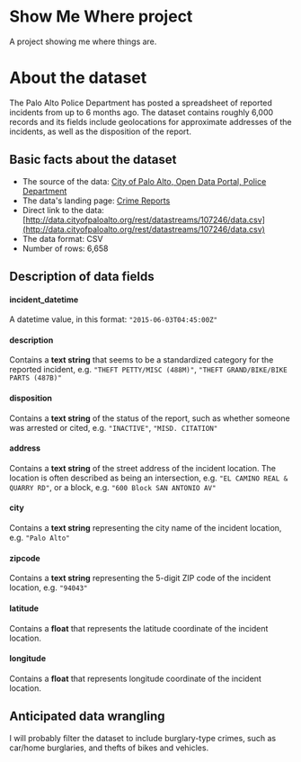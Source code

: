 # Show Me Where project

A project showing me where things are.


# About the dataset

The Palo Alto Police Department has posted a spreadsheet of reported incidents from up to 6 months ago. The dataset contains roughly 6,000 records and its fields include geolocations for approximate addresses of the incidents, as well as the disposition of the report.


## Basic facts about the dataset

- The source of the data: [City of Palo Alto, Open Data Portal, Police Department](http://data.cityofpaloalto.org/home)
- The data's landing page: [Crime Reports](http://data.cityofpaloalto.org/dataviews/95541/crime-reports/)
- Direct link to the data: [http://data.cityofpaloalto.org/rest/datastreams/107246/data.csv](http://data.cityofpaloalto.org/rest/datastreams/107246/data.csv)
- The data format: CSV
- Number of rows: 6,658

## Description of data fields

#### incident_datetime 

A datetime value, in this format: `"2015-06-03T04:45:00Z"`


#### description 

Contains a __text string__ that seems to be a standardized category for the reported incident, e.g. `"THEFT PETTY/MISC (488M)"`, `"THEFT GRAND/BIKE/BIKE PARTS (487B)"`

#### disposition

Contains a __text string__ of the status of the report, such as whether someone was arrested or cited, e.g. `"INACTIVE"`, `"MISD. CITATION"`



#### address

Contains a __text string__ of the street address of the incident location. The location is often described as being an intersection, e.g. `"EL CAMINO REAL & QUARRY RD"`, or a block, e.g. `"600 Block SAN ANTONIO AV"`


#### city  

Contains a __text string__ representing the city name of the incident location, e.g. `"Palo Alto"`


#### zipcode 

Contains a __text string__ representing the 5-digit ZIP code of the incident location, e.g. `"94043"`

#### latitude

Contains a __float__ that represents the latitude coordinate of the incident location.

#### longitude

Contains a __float__ that represents longitude coordinate of the incident location.

## Anticipated data wrangling

I will probably filter the dataset to include burglary-type crimes, such as car/home burglaries, and thefts of bikes and vehicles.


